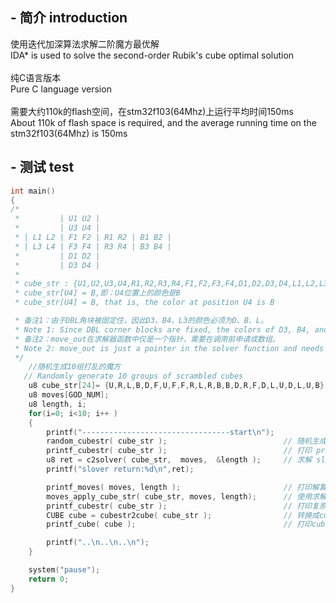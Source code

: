 ## - 简介 introduction
使用迭代加深算法求解二阶魔方最优解<br />
IDA* is used to solve the second-order Rubik's cube optimal solution<br /><br />
纯C语言版本<br />
Pure C language version<br /><br />
需要大约110k的flash空间，在stm32f103(64Mhz)上运行平均时间150ms<br />
About 110k of flash space is required, and the average running time on the stm32f103(64Mhz) is 150ms<br />

## - 测试 test
```C
int main()
{
/*
 *         | U1 U2 |
 *         | U3 U4 |
 * | L1 L2 | F1 F2 | R1 R2 | B1 B2 |
 * | L3 L4 | F3 F4 | R3 R4 | B3 B4 |
 *         | D1 D2 |
 *         | D3 D4 |
 * 
 * cube_str : {U1,U2,U3,U4,R1,R2,R3,R4,F1,F2,F3,F4,D1,D2,D3,D4,L1,L2,L3,L4,B1,B2,B3,B4}
 * cube_str[U4] = B,即：U4位置上的颜色是B
 * cube_str[U4] = B, that is, the color at position U4 is B

 * 备注1：由于DBL角块被固定住，因此D3、B4、L3的颜色必须为D、B、L。
 * Note 1: Since DBL corner blocks are fixed, the colors of D3, B4, and L3 must be D, B, and L
 * 备注2：move_out在求解器函数中仅是一个指针，需要在调用前申请成数组。
 * Note 2: move_out is just a pointer in the solver function and needs to be converted into an array before being called.
 */
    //随机生成10组打乱的魔方
   // Randomly generate 10 groups of scrambled cubes
    u8 cube_str[24]= {U,R,L,B,D,F,U,F,F,R,L,R,B,B,D,R,F,D,L,U,D,L,U,B};
    u8 moves[GOD_NUM];
    u8 length, i;
    for(i=0; i<10; i++ )
    {
        printf("---------------------------------start\n");
        random_cubestr( cube_str );                          // 随机生成一个打乱的魔方  Randomly generate a scrambled Rubik's cube
        printf_cubestr( cube_str );                          // 打印 printf
        u8 ret = c2solver( cube_str,  moves,  &length );     // 求解 slove
        printf("slover return:%d\n",ret);

        printf_moves( moves, length );                       // 打印解算结果   Print the result of the solution
        moves_apply_cube_str( cube_str, moves, length);      // 使用求解结果复原打乱的魔方 Use the solution results to restore the scrambled Rubik's cube
        printf_cubestr( cube_str );                          // 打印复原后的魔方  Print the restored Rubik's cube
        CUBE cube = cubestr2cube( cube_str );                // 转换成cube格式  Convert to cube format
        printf_cube( cube );                                 // 打印cube格式的魔方  Print the cube in cube format

        printf("..\n..\n..\n");
    }

    system("pause");
    return 0;
}
```
